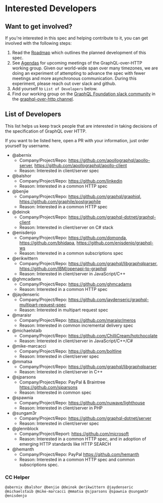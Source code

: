 # Interested Developers

## Want to get involved? 

If you're interested in this spec and helping contribute to it, you can get involved with the following steps:

1. Read the [Roadmap](ROADMAP.md) which outlines the planned development of this spec.
2. See [Agendas](working-group/agendas) for upcoming meetings of the GraphQL-over-HTTP working group.  Given our world-wide span over many timezones, we are doing an experiment of attempting to advance the spec with fewer meetings and more asynchronous communication.  During this experiment, please reach out over slack and github.
3. Add yourself to `List of Developers` below.
4. Find our working group on the [GraphQL Foundation slack community](https://slack.graphql.org) in the [graphql-over-http channel](https://graphql.slack.com/archives/CRTKLUZRT).

## List of Developers

This list helps us keep track people that are interested in taking decisions of the specification of GraphQL over HTTP.

If you want to be listed here, open a PR with your information, just order yourself by username.


* @abernix
  * Company/Project/Repo: https://github.com/apollographql/apollo-server, https://github.com/apollographql/apollo-client
  * Reason: Interested in client/server spec
* @balshor
  * Company/Project/Repo: https://github.com/linkedin
  * Reason: Interested in a common HTTP spec
* @benjie
  * Company/Project/Repo: https://github.com/graphql/graphiql, https://github.com/graphile/postgraphile
  * Reason: Interested in a common HTTP spec
* @deinok
  * Company/Project/Repo: https://github.com/graphql-dotnet/graphql-client
  * Reason: Interested in client/server on C# stack
* @enisdenjo
  * Company/Project/Repo: https://github.com/domonda, https://github.com/bhidapa, https://github.com/enisdenjo/graphql-ws
  * Reason: Interested in a common subscriptions spec
* @erikwittern
  * Company/Project/Repo: https://github.com/graphql/libgraphqlparser, https://github.com/IBM/openapi-to-graphql
  * Reason: Interested in client/server in JavaScript/C++
* @ghmcadams
  * Company/Project/Repo: https://github.com/ghmcadams
  * Reason: Interested in a common HTTP spec 
* @jaydenseric
  * Company/Project/Repo: https://github.com/jaydenseric/graphql-multipart-request-spec
  * Reason: Interested in multipart request spec
* @maraisr
  * Company/Project/Repo: https://github.com/maraisr/meros
  * Reason: Interested in common incremental delivery spec
* @michaelstaib
  * Company/Project/Repo: https://github.com/ChilliCream/hotchocolate
  * Reason: Interested in client/server in JavaScript/C++/C#
* @mike-marcacci
  * Company/Project/Repo: https://github.com/boltline
  * Reason: Interested in client/server spec
* @mmatsa
  * Company/Project/Repo: https://github.com/graphql/libgraphqlparser
  * Reason: Interested in client/server in C++
* @sjparsons
  * Company/Project/Repo: PayPal & Braintree https://github.com/sjparsons
  * Reason: Interested in common spec
* @spawnia
  * Company/Project/Repo: https://github.com/nuwave/lighthouse
  * Reason: Interested in client/server in PHP
* @sungam3r
  * Company/Project/Repo: https://github.com/graphql-dotnet/server
  * Reason: Interested in client/server spec
* @glennblock
  * Company/Project/Report: https://github.com/microsoft
  * Reason: Interested in a common HTTP spec, and in adoption of emerging HTTP standards like HTTP SEARCH
* @hemanth
  * Company/Project/Repo: PayPal https://github.com/hemanth
  * Reason: Interested in a common HTTP spec and common subscriptions spec.
  
### CC Helper

`@abernix @balshor @benjie @deinok @erikwittern @jaydenseric @michaelstaib @mike-marcacci @mmatsa @sjparsons @spawnia @sungam3r @enisdenjo`
